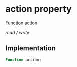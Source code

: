 


# action property






[Function](https://api.flutter.dev/flutter/dart-core/Function-class.html) action
  
_read / write_






## Implementation

```dart
Function action;


```







